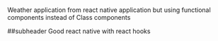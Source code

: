 #
Weather application from react native application but using functional components instead of Class components

##subheader
Good react native with react hooks